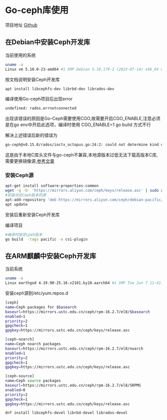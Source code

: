 # Go-ceph库使用

项目地址 [Github](https://github.com/ceph/go-ceph)

## 在Debian中安装Ceph开发库

当前使用的系统

```bash
uname -a
Linux vm 5.10.0-23-amd64 #1 SMP Debian 5.10.179-2 (2023-07-14) x86_64 GNU/Linux
```

按文档说明安装Ceph开发库
```bash
apt install libcephfs-dev librbd-dev librados-dev
```

编译使用Go-ceph项目后出现error
```bash
undefined: rados.errnotconnected
```

出现该错误的原因是Go-Ceph需要使用CGO,故需要开启CGO_ENABLE,注意必须是在go env中开启此选项，编译时使用 CGO_ENABLE=1 go build 方式不行

解决上述错误后新的错误为
```bash
go-ceph@v0.15.0/rados/ioctx_octopus.go:24:2: could not determine kind of name for C.rados_set_pool_full_try
```

这是由于本地C库头文件与go-ceph不兼容,本地源版本过低无法下载高版本C库,需要更换镜像源,[参考文章](https://developer.aliyun.com/mirror/ceph?spm=a2c6h.13651102.0.0.529c1b111zMfqV)

### 安装Ceph源
```bash
apt-get install software-properties-common
wget -q -O- 'https://mirrors.aliyun.com/ceph/keys/release.asc' | sudo apt-key add -
#安装对应Ceph版本的源
apt-add-repository 'deb https://mirrors.aliyun.com/ceph/debian-pacific/ buster main'
apt update
```

安装后重新安装Ceph开发库

编译项目
```bash
#编译时指定cpeh版本
go build  -tags pacific -o csi-plugin
```


## 在ARM麒麟中安装Ceph开发库
当前系统
```bash
uname -a
Linux earthgod 4.19.90-25.16.v2101.ky10.aarch64 #1 SMP Tue Jun 7 11:41:28 CST 2022 aarch64 aarch64 aarch64 GNU/Linux
```
安装ceph源到/etc/yum.repos.d
```bash
[ceph]
name=Ceph packages for $basearch
baseurl=https://mirrors.ustc.edu.cn/ceph/rpm-16.2.7/el8/$basearch
enabled=1
priority=2
gpgcheck=1
gpgkey=https://mirrors.ustc.edu.cn/ceph/keys/release.asc

[ceph-noarch]
name=Ceph noarch packages
baseurl=https://mirrors.ustc.edu.cn/ceph/rpm-16.2.7/el8/noarch
enabled=1
priority=2
gpgcheck=1
gpgkey=https://mirrors.ustc.edu.cn/ceph/keys/release.asc

[ceph-source]
name=Ceph source packages
baseurl=https://mirrors.ustc.edu.cn/ceph/rpm-16.2.7/el8/SRPMS
enabled=0
priority=2
gpgcheck=1
gpgkey=https://mirrors.ustc.edu.cn/ceph/keys/release.asc
```

```bash
dnf install libcephfs-devel librbd-devel librados-devel
```